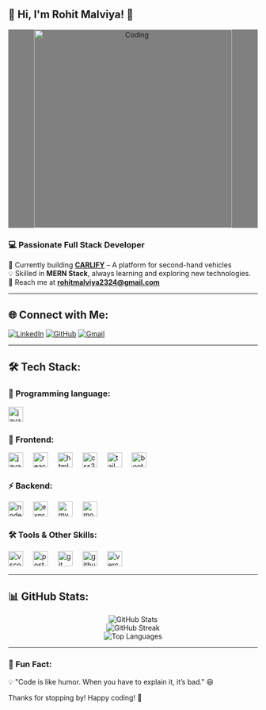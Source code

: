 ## 🚀 Hi, I'm Rohit Malviya! 👋

<div style="background-color:gray"  align="center">
  <img src="https://cdn.dribbble.com/users/1162077/screenshots/3848914/programmer.gif" width="400" alt="Coding">
</div>

### 💻 Passionate Full Stack Developer

🚀 Currently building **[CARLIFY](https://carlify-by-malviyarohitttt.vercel.app/)** – A platform for second-hand vehicles </br>
💡 Skilled in **MERN Stack**, always learning and exploring new technologies.  </br>
📩 Reach me at **rohitmalviya2324@gmail.com** </br>

---

## 🌐 Connect with Me:

[![LinkedIn](https://img.shields.io/static/v1?message=LinkedIn&logo=linkedin&label=&color=0077B5&logoColor=white&labelColor=&style=for-the-badge)](https://www.linkedin.com/in/malviyarohitttt/)
[![GitHub](https://img.shields.io/badge/GitHub-181717?style=for-the-badge&logo=github&logoColor=white)](https://github.com/malviyarohitttt)
[![Gmail](https://img.shields.io/static/v1?message=Gmail&logo=gmail&label=&color=D14836&logoColor=white&labelColor=&style=for-the-badge)](rohitmalviya2324@gmail.com)

---

## 🛠️ Tech Stack:

### 🚀 Programming language:
<div align="left">
  <img src="https://img.shields.io/badge/JavaScript-F7DF1E?logo=javascript&logoColor=black&style=for-the-badge" height="30" alt="javascript logo"  />
  <img width="12" />
</div>



### 🚀 Frontend:
<div align="left">
  <img src="https://img.shields.io/badge/JavaScript-F7DF1E?logo=javascript&logoColor=black&style=for-the-badge" height="30" alt="javascript logo"  />
  <img width="12" />
  <img src="https://img.shields.io/badge/React-61DAFB?logo=react&logoColor=black&style=for-the-badge" height="30" alt="react logo"  />
  <img width="12" />
  <img src="https://img.shields.io/badge/HTML5-E34F26?logo=html5&logoColor=white&style=for-the-badge" height="30" alt="html5 logo"  />
  <img width="12" />
  <img src="https://img.shields.io/badge/CSS3-1572B6?logo=css3&logoColor=white&style=for-the-badge" height="30" alt="css3 logo"  />
  <img width="12" />
  <img src="https://img.shields.io/badge/Tailwind CSS-06B6D4?logo=tailwindcss&logoColor=black&style=for-the-badge" height="30" alt="tailwindcss logo"  />
  <img width="12" />
  <img src="https://img.shields.io/badge/Bootstrap-7952B3?logo=bootstrap&logoColor=white&style=for-the-badge" height="30" alt="bootstrap logo"  />
  <img width="12" />
</div>

### ⚡ Backend:
<div align="left">
  <img src="https://img.shields.io/badge/Node.js-339933?logo=nodedotjs&logoColor=white&style=for-the-badge" height="30" alt="nodejs logo"  />
  <img width="12" />
  <img src="https://img.shields.io/badge/Express-000000?logo=express&logoColor=white&style=for-the-badge" height="30" alt="express logo"  />
  <img width="12" />
  <img src="https://img.shields.io/badge/MySQL-4479A1?logo=mysql&logoColor=white&style=for-the-badge" height="30" alt="mysql logo"  />
  <img width="12" />
  <img src="https://img.shields.io/badge/MongoDB-47A248?logo=mongodb&logoColor=white&style=for-the-badge" height="30" alt="mongodb logo"  />
</div>


### 🛠️ Tools & Other Skills:
<div align="left">
  <img src="https://img.shields.io/badge/Visual Studio Code-007ACC?logo=visualstudiocode&logoColor=white&style=for-the-badge" height="30" alt="vscode logo"  />
  <img width="12" />
  <img src="https://img.shields.io/badge/Postman-FF6C37?logo=postman&logoColor=black&style=for-the-badge" height="30" alt="postman logo"  />
  <img width="12" />
  <img src="https://img.shields.io/badge/Git-F05032?logo=git&logoColor=white&style=for-the-badge" height="30" alt="git logo"  />
  <img width="12" />
  <img src="https://img.shields.io/badge/GitHub-181717?logo=github&logoColor=white&style=for-the-badge" height="30" alt="github logo"  />
  <img width="12" />
    <img src="https://img.shields.io/badge/Vercel-000000?logo=vercel&logoColor=white&style=for-the-badge" height="30" alt="vercel logo"  />
</div>


---

## 📊 GitHub Stats:

<p align="center">
  <img src="https://github-readme-stats.vercel.app/api?username=malviyarohitttt&show_icons=true&theme=radical" alt="GitHub Stats" />
  <br>
  <img src="https://github-readme-streak-stats.herokuapp.com/?user=malviyarohitttt&theme=radical" alt="GitHub Streak" />
  <br>
  <img src="https://github-readme-stats.vercel.app/api/top-langs/?username=malviyarohitttt&layout=compact&theme=radical" alt="Top Languages" />
</p>

---

### 🚀 Fun Fact:
💡 "Code is like humor. When you have to explain it, it’s bad." 😆

Thanks for stopping by! Happy coding! 🚀
